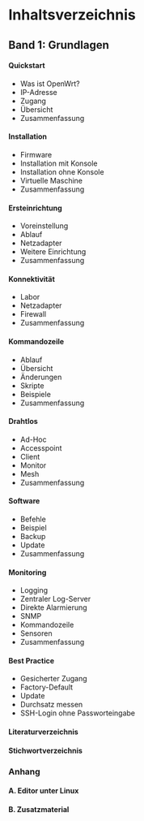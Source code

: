 # Inhaltsverzeichnis

## Band 1: Grundlagen

#### Quickstart
* Was ist OpenWrt?
* IP-Adresse
* Zugang
* Übersicht
* Zusammenfassung

#### Installation
* Firmware
* Installation mit Konsole
* Installation ohne Konsole
* Virtuelle Maschine
* Zusammenfassung

#### Ersteinrichtung
* Voreinstellung
* Ablauf
* Netzadapter
* Weitere Einrichtung
* Zusammenfassung

#### Konnektivität
* Labor
* Netzadapter
* Firewall
* Zusammenfassung

#### Kommandozeile
* Ablauf
* Übersicht
* Änderungen
* Skripte
* Beispiele
* Zusammenfassung

#### Drahtlos
* Ad-Hoc
* Accesspoint
* Client
* Monitor
* Mesh
* Zusammenfassung

#### Software
* Befehle
* Beispiel
* Backup
* Update
* Zusammenfassung

#### Monitoring
* Logging
* Zentraler Log-Server
* Direkte Alarmierung
* SNMP
* Kommandozeile
* Sensoren
* Zusammenfassung

#### Best Practice
* Gesicherter Zugang
* Factory-Default
* Update
* Durchsatz messen
* SSH-Login ohne Passworteingabe

#### Literaturverzeichnis

#### Stichwortverzeichnis


### Anhang

#### A. Editor unter Linux

#### B. Zusatzmaterial
